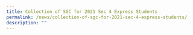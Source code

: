 ```yaml
---
title: Collection of SGC for 2021 Sec 4 Express Students
permalink: /news/collection-of-sgc-for-2021-sec-4-express-students/
description: ""
---
```

